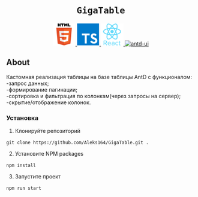 <div align="center">
<h1><code>GigaTable</code></h1>   
</div>

<p align="center"><a href="https://html.spec.whatwg.org/" target="_blank"> 
  <img src="https://raw.githubusercontent.com/devicons/devicon/master/icons/html5/html5-original-wordmark.svg" alt="html5" width="60" height="60"/> </a> <a href="https://www.typescriptlang.org/" target="_blank"> 
  <img src="https://raw.githubusercontent.com/devicons/devicon/master/icons/typescript/typescript-original.svg" alt="typescript" width="60" height="60"/> </a> <a href="https://reactjs.org/" target="_blank"> 
  <img src="https://raw.githubusercontent.com/devicons/devicon/master/icons/react/react-original-wordmark.svg" alt="react" width="60" height="60"/> </a>  
   <a href="https://ant.design/" target="_blank"> 
  <img src="https://gw.alipayobjects.com/zos/rmsportal/KDpgvguMpGfqaHPjicRK.svg" alt="antd-ui" width="60" height="60"/> </a>
</p>

## About

Кастомная реализация таблицы на базе таблицы AntD с функционалом:  
 -запрос данных;  
 -формирование пагинации;  
 -сортировка и фильтрация по колонкам(через запросы на сервер);  
 -скрытие/отображение колонок.

### Установка

1. Клонируйте репозиторий

```
git clone https://github.com/Aleks164/GigaTable.git .
```

2. Установите NPM packages

```
npm install
```

3. Запустите проект

```
npm run start
```
